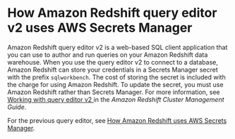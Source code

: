 # How Amazon Redshift query editor v2 uses AWS Secrets Manager<a name="integrating_how-services-use-secrets_sqlworkbench"></a>

Amazon Redshift query editor v2 is a web\-based SQL client application that you can use to author and run queries on your Amazon Redshift data warehouse\. When you use the query editor v2 to connect to a database, Amazon Redshift can store your credentials in a Secrets Manager secret with the prefix `sqlworkbench`\. The cost of storing the secret is included with the charge for using Amazon Redshift\. To update the secret, you must use Amazon Redshift rather than Secrets Manager\. For more information, see [Working with query editor v2 ](https://docs.aws.amazon.com/redshift/latest/mgmt/query-editor-v2-using.html) in the *Amazon Redshift Cluster Management Guide*\.

For the previous query editor, see [How Amazon Redshift uses AWS Secrets Manager](integrating_how-services-use-secrets_RS.md)\.